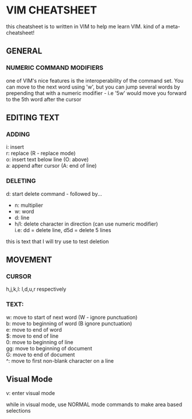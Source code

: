 # VIM CHEATSHEET

this cheatsheet is to written in VIM to help me learn VIM.
kind of a meta-cheatsheet!


## GENERAL

### NUMERIC COMMAND MODIFIERS

one of VIM's nice features is the interoperability of the command set.
You can move to the next word using 'w', but you can jump several words
by prepending that with a numeric modifier - i.e '5w' would move you
forward to the 5th word after the cursor


## EDITING TEXT

### ADDING  

i: insert  
r: replace (R - replace mode)  
o: insert text below line (O: above)  
a: append after cursor (A: end of line)  

### DELETING

d: start delete command - followed by...
- n: multiplier  
- w: word  
- d: line  
- h/l: delete character in direction (can use numeric modifier)  
i.e: dd = delete line, d5d = delete 5 lines  


this is  text that I will try use to test deletion

## MOVEMENT

### CURSOR

h,j,k,l: l,d,u,r respectively

### TEXT:
w: move to start of next word (W - ignore punctuation)  
b: move to beginning of word (B ignore punctuation)  
e: move to end of word  
$: move to end of line  
0: move to beginning of line  
gg: move to beginning of document  
G: move to end of document  
^: move to first non-blank character on a line  


## Visual Mode
v: enter visual mode

while in visual mode, use NORMAL mode commands to make area based selections

